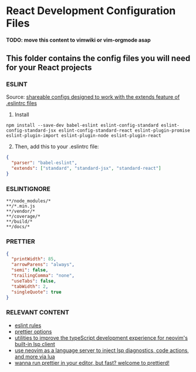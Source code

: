 # React Development Configuration Files

#### TODO: move this content to vimwiki or vim-orgmode asap

## This folder contains the config files you will need for your React projects

### ESLINT

Source: [shareable configs designed to work with the extends feature of .eslintrc files](https://github.com/standard/eslint-config-standard-react#readme) 

1. Install

`npm install --save-dev babel-eslint eslint-config-standard eslint-config-standard-jsx eslint-config-standard-react eslint-plugin-promise eslint-plugin-import eslint-plugin-node eslint-plugin-react`

2. Then, add this to your .eslintrc file:

```JSON
{
  "parser": "babel-eslint",
  "extends": ["standard", "standard-jsx", "standard-react"]
}
```

### ESLINTIGNORE

```
**/node_modules/*
**/*.min.js
**/vendor/*
**/coverage/*
**/build/*
**/docs/*
```

### PRETTIER

```JSON
{
  "printWidth": 85,
  "arrowParens": "always",
  "semi": false,
  "trailingComma": "none",
  "useTabs": false,
  "tabWidth": 2,
  "singleQuote": true
}
```

### RELEVANT CONTENT

* [eslint rules](https://eslint.org/docs/rules/) 
* [prettier options](https://prettier.io/docs/en/options.html) 
* [utilities to improve the typeScript development experience for neovim's built-in lsp client](https://github.com/jose-elias-alvarez/nvim-lsp-ts-utils) 
* [use neovim as a language server to inject lsp diagnostics, code actions, and more via lua](https://github.com/jose-elias-alvarez/null-ls.nvim) 
* [wanna run prettier in your editor, but fast? welcome to prettierd!](https://github.com/fsouza/prettierd) 
